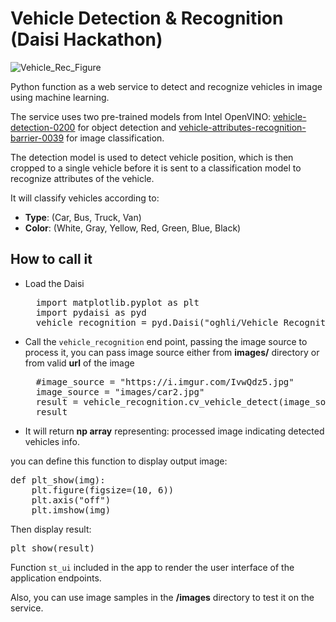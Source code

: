 # Vehicle Detection & Recognition (Daisi Hackathon)

![Vehicle_Rec_Figure](https://i.imgur.com/dqPTlXl.jpg)

Python function as a web service to detect and recognize vehicles in image using machine learning.

The service uses two pre-trained models from Intel OpenVINO: [vehicle-detection-0200](https://github.com/openvinotoolkit/open_model_zoo/tree/master/models/intel/vehicle-detection-0200) for object detection and  [vehicle-attributes-recognition-barrier-0039](https://github.com/openvinotoolkit/open_model_zoo/tree/master/models/intel/vehicle-attributes-recognition-barrier-0039) for image classification.

The detection model is used to detect vehicle position, which is then cropped to a single vehicle before it is sent to a classification model to recognize attributes of the vehicle.

It will classify vehicles according to:
* **Type**: (Car, Bus, Truck, Van)
* **Color**: (White, Gray, Yellow, Red, Green, Blue, Black)

## How to call it
* Load the Daisi
    <pre>
    import matplotlib.pyplot as plt
    import pydaisi as pyd
    vehicle_recognition = pyd.Daisi("oghli/Vehicle Recognition")</pre>
    
* Call the `vehicle_recognition` end point, passing the image source to process it, you can pass image source either from **images/** directory or from valid **url** of the image
    <pre>
    #image_source = "https://i.imgur.com/IvwQdz5.jpg"
    image_source = "images/car2.jpg"
    result = vehicle_recognition.cv_vehicle_detect(image_source).value
    result</pre>

* It will return **np array** representing:
processed image indicating detected vehicles info.

you can define this function to display output image:
<pre>
def plt_show(img):
    plt.figure(figsize=(10, 6))
    plt.axis("off")
    plt.imshow(img)
</pre>
Then display result:
<pre>
plt_show(result)
</pre>

Function `st_ui` included in the app to render the user interface of the application endpoints.

Also, you can use image samples in the **/images** directory to test it on the service.


